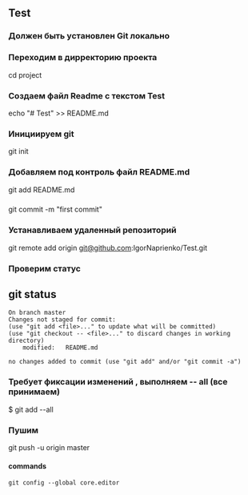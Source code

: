 ## Test

###  Должен быть установлен Git локально

###  Переходим в дирректорию проекта
cd project

###  Создаем файл Readme c текстом Test
echo "# Test" >> README.md 

###  Инициируем git
git init

###  Добавляем под контроль  файл README.md 
git add README.md

### 
git commit -m "first commit"

###  Устанавливаем удаленный репозиторий 

git remote add origin git@github.com:IgorNaprienko/Test.git

###  Проверим статус
git status
 --
    On branch master
    Changes not staged for commit:
    (use "git add <file>..." to update what will be committed)
    (use "git checkout -- <file>..." to discard changes in working directory)
        modified:   README.md

    no changes added to commit (use "git add" and/or "git commit -a")
###  Требует фиксации изменений , выполняем  -- all (все принимаем)

   $ git add --all


###  Пушим 
git push -u origin master

#### commands 
    git config --global core.editor 




